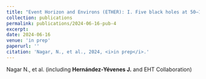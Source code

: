 ```yaml
---
title: "Event Horizon and Environs (ETHER): I. Five black holes at 50–100 schwarzchild radii resolution with the Event Horizon Telescope (EHT)"
collection: publications
permalink: publications/2024-06-16-pub-4
excerpt: 
date: 2024-06-16
venue: 'in prep'
paperurl: ''
citation: 'Nagar, N., et al., 2024, <i>in prep</i>.'
---
```

Nagar N., et al. (including **Hernández-Yévenes J.** and EHT Collaboration)